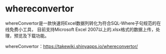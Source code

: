 whereconvertor
========


whereConvertor是一款快速将Excel数据列转化为符合SQL-Where子句规范的在线免费小工具，
目前支持Microsoft Excel 2007以上的.xlsx格式的数据上传，处理，预览及下载功能。

whereConvertor：<https://takewiki.shinyapps.io/whereconvertor/>

